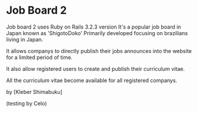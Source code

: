 # Job Board 2

Job board 2 uses Ruby on Rails 3.2.3 version
It's a popular job board in Japan known as 'ShigotoDoko'
Primarily developed focusing on brazilians living in Japan.

It allows companys to directly publish their jobs announces into the website
for a limited period of time.

It also allow registered users to create and publish their curriculum vitae.

All the curriculum vitae become available for all registered companys.


by [Kleber Shimabuku]


(testing by Celo)